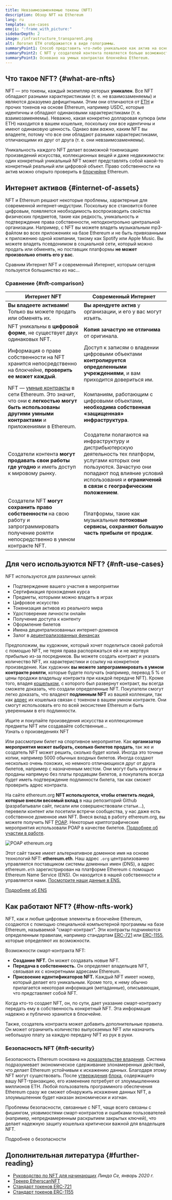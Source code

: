 ```yaml
---
title: Невзаимозаменяемые токены (NFT)
description: Обзор NFT на Ethereum
lang: ru
template: use-cases
emoji: ":frame_with_picture:"
sidebarDepth: 2
image: /infrastructure_transparent.png
alt: Логотип ETH отображается в виде голограммы.
summaryPoint1: Способ представить что-либо уникальное как актив на основе Ethereum.
summaryPoint2: С NFT у создателей контента появляется больше возможностей, чем когда-либо прежде.
summaryPoint3: Основано на умных контрактах блокчейна Ethereum.
---
```


## Что такое NFT? {#what-are-nfts}

NFT — это токены, каждый экземпляр которых **уникален**. Все NFT обладают разными характеристиками (т. е. не взаимозаменяемы) и являются доказуемо дефицитными. Этим они отличаются от [ETH](/glossary/#ether) и прочих токенов на основе Ethereum, например USDC, которые идентичны и обладают одинаковыми характеристиками (т. е. взаимозаменяемы). Неважно, какая конкретно долларовая купюра (или ETH) находится в вашем кошельке, поскольку они все идентичны и имеют одинаковую ценность. Однако вам _важно_, каким NFT вы владеете, потому что все они обладают разными характеристиками, отличающими их друг от друга (т. е. они невзаимозаменяемы).

Уникальность каждого NFT делает возможной токенизацию произведений искусства, коллекционных вещей и даже недвижимости: один конкретный уникальный NFT может представлять собой какой-то конкретный реальный или цифровой объект. Право собственности на актив можно открыто проверить в [блокчейне](/glossary/#blockchain) Ethereum.

<YouTube id="Xdkkux6OxfM" />

## Интернет активов {#internet-of-assets}

NFT и Ethereum решают некоторые проблемы, характерные для современной интернет-индустрии. Поскольку все становится более цифровым, появляется необходимость воспроизводить свойства физических предметов, такие как редкость, уникальность и подтверждение права собственности, неподконтрольно центральной организации. Например, с NFT вы можете владеть музыкальным mp3-файлом во всех приложениях на базе Ethereum и не быть привязанными к приложению одной компании, такому как Spotify или Apple Music. Вы можете владеть псевдонимом в социальной сети, который можно продать или обменять, но поставщик платформы **не может произвольно отнять его у вас**.

Сравним Интернет NFT и современный Интернет, которым сегодня пользуется большинство из нас...

### Сравнение {#nft-comparison}

| Интернет NFT                                                                                                                                                                          | Современный Интернет                                                                                                                                                                                                                 |
| ------------------------------------------------------------------------------------------------------------------------------------------------------------------------------------- | ------------------------------------------------------------------------------------------------------------------------------------------------------------------------------------------------------------------------------------ |
| **Вы владеете активами!** Только вы можете продать или обменять их.                                                                                                                   | **Вы арендуете актив** у организации, и его у вас могут изъять.                                                                                                                                                                      |
| NFT уникальны в **цифровой форме**, не существует двух одинаковых NFT.                                                                                                                | **Копия зачастую не отличима** от оригинала.                                                                                                                                                                                         |
| Информация о праве собственности на NFT хранится непосредственно на блокчейне, **проверить ее может каждый**.                                                                         | Доступ к записям о владении цифровыми объектами **контролируется определенными учреждениями**, и вам приходится довериться им.                                                                                                       |
| NFT — [умные контракты](/glossary/#smart-contract) в сети Ethereum. Это значит, что они **с легкостью могут быть использованы другими умными контрактами** и приложениями в Ethereum. | Компаниям, работающим с цифровыми объектами, **необходима собственная «защищенная» инфраструктура**.                                                                                                                                 |
| Создатели контента **могут продавать свои работы где угодно** и иметь доступ к мировому рынку.                                                                                        | Создатели полагаются на инфраструктуру и дистрибьютерскую деятельность тех платформ, услугами которых они пользуются. Зачастую они попадают под влияние условий использования и **ограничений в связи с географическим положением**. |
| Создатели NFT **могут сохранить право собственности** на свою работу и запрограммировать получение роялти непосредственно в умном контракте NFT.                                      | Платформы, такие как музыкальные **потоковые сервисы, сохраняют большую часть прибыли от продаж**.                                                                                                                                   |

## Для чего используются NFT? {#nft-use-cases}

NFT используются для различных целей:

- Подтверждение вашего участия в мероприятии
- Сертификация прохождения курса
- Предметы, которыми можно владеть в играх
- Цифровое искусство
- Токенизация активов из реального мира
- Удостоверение личности онлайн
- Получение доступа к контенту
- Оформление билетов
- Имена децентрализованных интернет-доменов
- Залог в [децентрализованных финансах](/glossary/#defi)

Предположим, вы художник, который хочет поделиться своей работой с помощью NFT, не теряя права распоряжаться ей и не жертвуя прибылью из-за посредников. Вы можете создать контракт и указать количество NFT, их характеристики и ссылку на конкретное произведение. Как художник **вы можете запрограммировать в умном контракте роялти**, которые будете получать (например, перевод 5 % от цены продажи владельцу контракта при каждой передаче NFT). Кроме того, владея [кошельком](/glossary/#wallet), с которого был развернут контракт, вы всегда сможете доказать, что создали определенные NFT. Покупатели смогут легко доказать, что владеют **подлинным NFT** из вашей коллекции, так как [адрес](/glossary/#address) их кошелька связан с токеном в вашем умном контракте. Они смогут использовать его по всей экосистеме Ethereum и быть уверенными в его подлинности.

<InfoBanner shouldSpaceBetween emoji=":eyes:" mt="8">
  <div>Ищите и покупайте произведения искусства и коллекционные предметы NFT или создавайте собственные…</div>
  <ButtonLink to="/dapps/?category=collectibles#explore">
    Узнать о произведениях NFT
  </ButtonLink>
</InfoBanner>

Или рассмотрим билет на спортивное мероприятие. Как **организатор мероприятия может выбрать, сколько билетов продать**, так же и создатель NFT может решить, сколько будет копий. Иногда это точные копии, например 5000 обычных входных билетов. Иногда создают несколько очень похожих, но немного отличающихся друг от друга билетов, например с назначенным местом. Они могут быть куплены и проданы напрямую без платы продавцам билетов, а покупатель всегда будет иметь подтверждение подлинности билета, так как сможет проверить адрес контракта.

На сайте ethereum.org **NFT используются, чтобы отметить людей, которые внесли весомый вклад** в наш репозиторий Github (разрабатывали сайт, писали или совершенствовали статьи…), перевели контент или посетили встречи сообщества, у нас даже есть собственное доменное имя NFT. Внеся вклад в работу ethereum.org, вы можете получить NFT [POAP](/glossary/#poap). Некоторые криптографические мероприятия использовали POAP в качестве билетов. [Подробнее об участии в работе](/contributing/#poap).

![POAP ethereum.org](./poap.png)

Этот сайт также имеет альтернативное доменное имя на основе технологий NFT: **ethereum.eth**. Наш адрес `.org` централизованно управляется поставщиком системы доменных имен (DNS), а адрес ethereum`.eth` зарегистрирован на платформе Ethereum с помощью Ethereum Name Service (ENS). Он находится в нашей собственности и управляется нами. [Посмотрите наши данные в ENS.](https://app.ens.domains/name/ethereum.eth)

[Подробнее об ENS](https://app.ens.domains)

<Divider />

## Как работают NFT? {#how-nfts-work}

NFT, как и любые цифровые элементы в блокчейне Ethereum, создаются с помощью специальной компьютерной программы на базе Ethereum, называемой "смарт-контракт". Эти контракты подчиняются определенным правилам, например стандартам [ERC-721](/glossary/#erc-721) или [ERC-1155](/glossary/#erc-1155), которые определяют их возможности.

Возможности смарт-контракта NFT:

- **Создание NFT.** Он может создавать новые NFT.
- **Передача в собственность.** Он определяет владельцев NFT, связывая их с конкретными адресами Ethereum.
- **Присвоение идентификаторов NFT.** Каждый NFT имеет номер, который делает его уникальным. Кроме того, к нему обычно прилагается некоторая информация (метаданные), описывающая, что представляет собой NFT.

Когда кто-то создает NFT, он, по сути, дает указание смарт-контракту передать ему в собственность конкретный NFT. Эта информация надежно и публично хранится в блокчейне.

Также, создатель контракта может добавить дополнительные правила. Он может ограничить количество выпускаемых NFT или назначить небольшую плату за каждую передачу NFT из рук в руки.

### Безопасность NFT {#nft-security}

Безопасность Ethereum основана на [доказательстве владения](/glossary/#pos). Система подразумевает экономическое сдерживание злонамеренных действий, что делает Ethereum устойчивым к искажению данных. Благодаря этому NFT могут существовать. После [утверждения](/glossary/#finality) [блока](/glossary/#block), содержащего вашу NFT-транзакцию, его изменение потребует от злоумышленника миллионов ETH. Любой пользователь программного обеспечения Ethereum сразу же сможет обнаружить искажение данных NFT, а злоумышленник будет наказан экономически и изгнан.

Проблемы безопасности, связанные с NFT, чаще всего связаны с фишингом, уязвимостями смарт-контрактов и ошибками пользователей (например, непреднамеренным раскрытием закрытых ключей), что делает надежную защиту кошелька критически важной для владельцев NFT.

<ButtonLink to="/security/">
  Подробнее о безопасности
</ButtonLink>

## Дополнительная литература {#further-reading}

- [Руководство по NFT для начинающих](https://linda.mirror.xyz/df649d61efb92c910464a4e74ae213c4cab150b9cbcc4b7fb6090fc77881a95d) _Линда Се, январь 2020 г._
- [Трекер EtherscanNFT](https://etherscan.io/nft-top-contracts)
- [Стандарт токенов ERC-721](/developers/docs/standards/tokens/erc-721/)
- [Стандарт токенов ERC-1155](/developers/docs/standards/tokens/erc-1155/)

<Divider />

<QuizWidget quizKey="nfts" />
